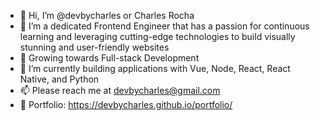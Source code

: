 - 👋 Hi, I’m @devbycharles or Charles Rocha
- 👀 I’m a dedicated Frontend Engineer that has a passion for continuous learning and leveraging cutting-edge technologies to build visually stunning and user-friendly websites
- 🚀 Growing towards Full-stack Development
- 🌱 I’m currently building applications with Vue, Node, React, React Native, and Python
- 📫 Please reach me at devbycharles@gmail.com
- 📄 Portfolio: https://devbycharles.github.io/portfolio/
